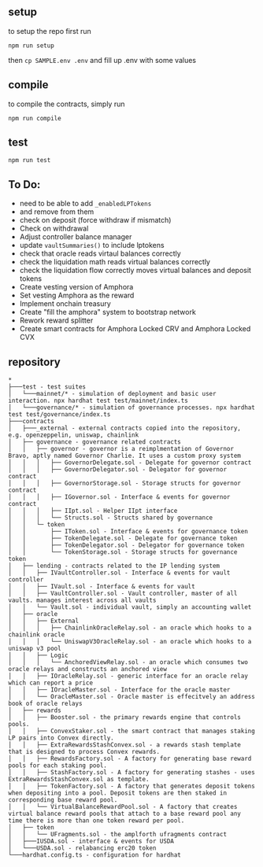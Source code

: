 
## setup

to setup the repo first run

`npm run setup`

then `cp SAMPLE.env .env`
and fill up .env with some values


## compile

to compile the contracts, simply run

`npm run compile`

## test

`npm run test`

## To Do:

- need to be able to add `_enabledLPTokens`
- and remove from them
- check on deposit (force withdraw if mismatch)
- Check on withdrawal
- Adjust controller balance manager
- update `vaultSummaries()` to include lptokens
- check that oracle reads virtaul balances correctly
- check the liquidation math reads virtual balances correctly
- check the liquidation flow correctly moves virtual balances and deposit tokens
- Create vesting version of Amphora
- Set vesting Amphora as the reward
- Implement onchain treasury
- Create "fill the amphora" system to bootstrap network
- Rework reward splitter
- Create smart contracts for Amphora Locked CRV and Amphora Locked CVX

## repository

```
*
├───test - test suites
│   └───mainnet/* - simulation of deployment and basic user interaction. npx hardhat test test/mainnet/index.ts
│   └───governance/* - simulation of governance processes. npx hardhat test test/governance/index.ts
├───contracts
│   ├───_external - external contracts copied into the repository, e.g. openzeppelin, uniswap, chainlink
│   ├── governance - governance related contracts
│   │   ├── governor - governor is a reimplmentation of Governor Bravo, aptly named Governor Charlie. It uses a custom proxy system
│   │   │   ├── GovernorDelegate.sol - Delegate for governor contract
│   │   │   ├── GovernorDelegator.sol - Delegator for governor contract
│   │   │   ├── GovernorStorage.sol - Storage structs for governor contract
│   │   │   ├── IGovernor.sol - Interface & events for governor contract
│   │   │   ├── IIpt.sol - Helper IIpt interface
│   │   │   └── Structs.sol - Structs shared by governance
│   │   └─ token
│   │       ├── IToken.sol - Interface & events for governance token
│   │       ├── TokenDelegate.sol - Delegate for governance token
│   │       ├── TokenDelegator.sol - Delegator for governance token
│   │       └── TokenStorage.sol - Storage structs for governance token
│   ├── lending - contracts related to the IP lending system
│   │   ├── IVaultController.sol - Interface & events for vault controller
│   │   ├── IVault.sol - Interface & events for vault
│   │   ├── VaultController.sol - Vault controller, master of all vaults. manages interest across all vaults
│   │   └── Vault.sol - individual vault, simply an accounting wallet
│   ├── oracle
│   │   ├── External
│   │   │   ├── ChainlinkOracleRelay.sol - an oracle which hooks to a chainlink oracle
│   │   │   └── UniswapV3OracleRelay.sol - an oracle which hooks to a uniswap v3 pool
│   │   ├── Logic
│   │   │   └── AnchoredViewRelay.sol - an oracle which consumes two oracle relays and constructs an anchored view
│   │   ├── IOracleRelay.sol - generic interface for an oracle relay which can report a price
│   │   ├── IOracleMaster.sol - Interface for the oracle master
│   │   └── OracleMaster.sol - Oracle master is effecitvely an address book of oracle relays
│   ├── rewards
│   │   ├── Booster.sol - the primary rewards engine that controls pools.
│   │   ├── ConvexStaker.sol - the smart contract that manages staking LP pairs into Convex directly.
│   │   ├── ExtraRewardsStashConvex.sol - a rewards stash template that is designed to process Convex rewards.
│   │   ├── RewardsFactory.sol - A factory for generating base reward pools for each staking pool.
│   │   ├── StashFactory.sol - A factory for generating stashes - uses ExtraRewardsStashConvex.sol as template.
│   │   ├── TokenFactory.sol - A factory that generates deposit tokens when depositing into a pool. Deposit tokens are then staked in corresponding base reward pool.
│   │   └── VirtualBalanceRewardPool.sol - A factory that creates virtual balance reward pools that attach to a base reward pool any time there is more than one token reward per pool.
│   ├── token
│   │   └── UFragments.sol - the amplforth ufragments contract
│   ├───IUSDA.sol - interface & events for USDA
│   └───USDA.sol - relabancing erc20 token
└───hardhat.config.ts - configuration for hardhat
```
